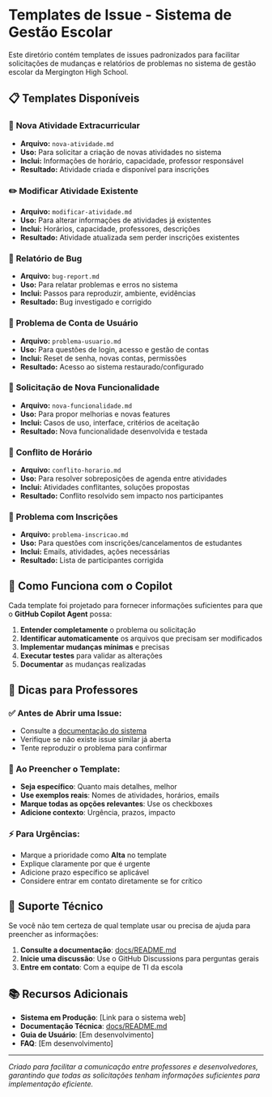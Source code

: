# Templates de Issue - Sistema de Gestão Escolar

Este diretório contém templates de issues padronizados para facilitar solicitações de mudanças e relatórios de problemas no sistema de gestão escolar da Mergington High School.

## 📋 Templates Disponíveis

### 🎯 **Nova Atividade Extracurricular**
- **Arquivo:** `nova-atividade.md`
- **Uso:** Para solicitar a criação de novas atividades no sistema
- **Inclui:** Informações de horário, capacidade, professor responsável
- **Resultado:** Atividade criada e disponível para inscrições

### ✏️ **Modificar Atividade Existente**
- **Arquivo:** `modificar-atividade.md`
- **Uso:** Para alterar informações de atividades já existentes
- **Inclui:** Horários, capacidade, professores, descrições
- **Resultado:** Atividade atualizada sem perder inscrições existentes

### 🐛 **Relatório de Bug**
- **Arquivo:** `bug-report.md`
- **Uso:** Para relatar problemas e erros no sistema
- **Inclui:** Passos para reproduzir, ambiente, evidências
- **Resultado:** Bug investigado e corrigido

### 👤 **Problema de Conta de Usuário**
- **Arquivo:** `problema-usuario.md`
- **Uso:** Para questões de login, acesso e gestão de contas
- **Inclui:** Reset de senha, novas contas, permissões
- **Resultado:** Acesso ao sistema restaurado/configurado

### 🚀 **Solicitação de Nova Funcionalidade**
- **Arquivo:** `nova-funcionalidade.md`
- **Uso:** Para propor melhorias e novas features
- **Inclui:** Casos de uso, interface, critérios de aceitação
- **Resultado:** Nova funcionalidade desenvolvida e testada

### 📅 **Conflito de Horário**
- **Arquivo:** `conflito-horario.md`
- **Uso:** Para resolver sobreposições de agenda entre atividades
- **Inclui:** Atividades conflitantes, soluções propostas
- **Resultado:** Conflito resolvido sem impacto nos participantes

### 📝 **Problema com Inscrições**
- **Arquivo:** `problema-inscricao.md`
- **Uso:** Para questões com inscrições/cancelamentos de estudantes
- **Inclui:** Emails, atividades, ações necessárias
- **Resultado:** Lista de participantes corrigida

## 🤖 Como Funciona com o Copilot

Cada template foi projetado para fornecer informações suficientes para que o **GitHub Copilot Agent** possa:

1. **Entender completamente** o problema ou solicitação
2. **Identificar automaticamente** os arquivos que precisam ser modificados
3. **Implementar mudanças mínimas** e precisas
4. **Executar testes** para validar as alterações
5. **Documentar** as mudanças realizadas

## 🎯 Dicas para Professores

### ✅ Antes de Abrir uma Issue:
- Consulte a [documentação do sistema](../../docs/README.md)
- Verifique se não existe issue similar já aberta
- Tente reproduzir o problema para confirmar

### 📝 Ao Preencher o Template:
- **Seja específico**: Quanto mais detalhes, melhor
- **Use exemplos reais**: Nomes de atividades, horários, emails
- **Marque todas as opções relevantes**: Use os checkboxes
- **Adicione contexto**: Urgência, prazos, impacto

### ⚡ Para Urgências:
- Marque a prioridade como **Alta** no template
- Explique claramente por que é urgente
- Adicione prazo específico se aplicável
- Considere entrar em contato diretamente se for crítico

## 🔧 Suporte Técnico

Se você não tem certeza de qual template usar ou precisa de ajuda para preencher as informações:

1. **Consulte a documentação**: [docs/README.md](../../docs/README.md)
2. **Inicie uma discussão**: Use o GitHub Discussions para perguntas gerais
3. **Entre em contato**: Com a equipe de TI da escola

## 📚 Recursos Adicionais

- **Sistema em Produção**: [Link para o sistema web]
- **Documentação Técnica**: [docs/README.md](../../docs/README.md)
- **Guia de Usuário**: [Em desenvolvimento]
- **FAQ**: [Em desenvolvimento]

---

*Criado para facilitar a comunicação entre professores e desenvolvedores, garantindo que todas as solicitações tenham informações suficientes para implementação eficiente.*
